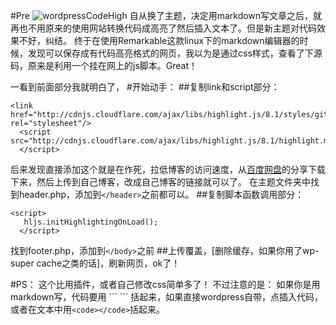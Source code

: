 #Pre
![][1]
自从换了主题，决定用markdown写文章之后，就再也不用原来的使用网站转换代码成高亮了然后插入文本了。但是新主题对代码效果不好，纠结。
终于在使用Remarkable这款linux下的markdown编辑器的时候，发现可以保存成有代码高亮格式的网页，我以为是通过css样式，查看了下源码，原来是利用一个挂在网上的js脚本。Great！

一看到前面部分我就明白了，
#开始动手：
##复制link和script部分：
```
<link href="http://cdnjs.cloudflare.com/ajax/libs/highlight.js/8.1/styles/github.min.css" rel="stylesheet"/>
  <script src="http://cdnjs.cloudflare.com/ajax/libs/highlight.js/8.1/highlight.min.js">
  </script>
```
后来发现直接添加这个就是在作死，拉低博客的访问速度，从[百度网盘][2]的分享下载下来，然后上传到自己博客，改成自己博客的链接就可以了。
在主题文件夹中找到header.php，添加到`</header>`之前都可以。
##复制脚本函数调用部分：
```
<script>
   hljs.initHighlightingOnLoad();
  </script>
```
找到footer.php，添加到`</body>`之前
##上传覆盖，[删除缓存，如果你用了wp-super cache之类的话]，刷新网页，ok了！

#PS：
这个比用插件，或者自己修改css简单多了！
不过注意的是：
如果你是用markdown写，代码要用
\`\`\`
\`\`\`
括起来，如果直接wordpress自带，点插入代码，或者在文本中用```<code></code>```括起来。

[1]: http://www.findspace.name/wp-content/uploads/2015/06/wordpressCodeHighLigh.png "wordpressCodeHigh"
[2]: http://pan.baidu.com/s/1jGADiSY "两个文件"
